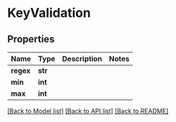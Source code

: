# KeyValidation

## Properties
Name | Type | Description | Notes
------------ | ------------- | ------------- | -------------
**regex** | **str** |  | 
**min** | **int** |  | 
**max** | **int** |  | 

[[Back to Model list]](../README.md#documentation-for-models) [[Back to API list]](../README.md#documentation-for-api-endpoints) [[Back to README]](../README.md)

